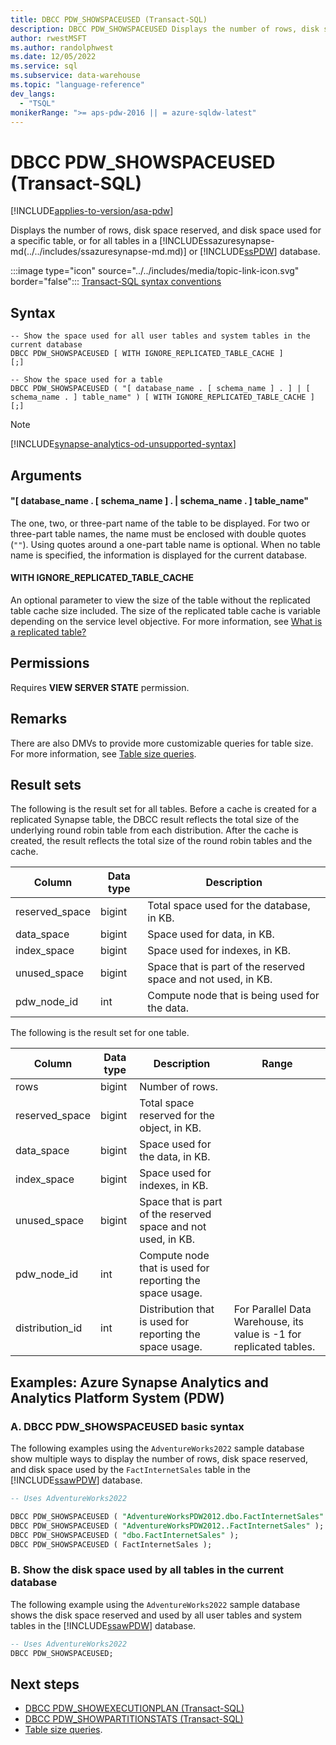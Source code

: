 ```yaml
---
title: DBCC PDW_SHOWSPACEUSED (Transact-SQL)
description: DBCC PDW_SHOWSPACEUSED Displays the number of rows, disk space reserved, and disk space used for a specific table, or for all tables in Azure Synapse Analytics or Analytics Platform System (PDW).
author: rwestMSFT
ms.author: randolphwest
ms.date: 12/05/2022
ms.service: sql
ms.subservice: data-warehouse
ms.topic: "language-reference"
dev_langs:
  - "TSQL"
monikerRange: ">= aps-pdw-2016 || = azure-sqldw-latest"
---
```


# DBCC PDW_SHOWSPACEUSED (Transact-SQL)

[!INCLUDE[applies-to-version/asa-pdw](../../includes/applies-to-version/asa-pdw.md)]

Displays the number of rows, disk space reserved, and disk space used for a specific table, or for all tables in a [!INCLUDEssazuresynapse-md(../../includes/ssazuresynapse-md.md)] or [!INCLUDE[ssPDW](../../includes/sspdw-md.md)] database.

:::image type="icon" source="../../includes/media/topic-link-icon.svg" border="false"::: [Transact-SQL syntax conventions](../../t-sql/language-elements/transact-sql-syntax-conventions-transact-sql.md)

## Syntax

```syntaxsql
-- Show the space used for all user tables and system tables in the current database
DBCC PDW_SHOWSPACEUSED [ WITH IGNORE_REPLICATED_TABLE_CACHE ]
[;]

-- Show the space used for a table
DBCC PDW_SHOWSPACEUSED ( "[ database_name . [ schema_name ] . ] | [ schema_name . ] table_name" ) [ WITH IGNORE_REPLICATED_TABLE_CACHE ]
[;]
```

> [!NOTE]  
> [!INCLUDE[synapse-analytics-od-unsupported-syntax](../../includes/synapse-analytics-od-unsupported-syntax.md)]

## Arguments

#### "[ database_name . [ schema_name ] . | schema_name . ] table_name"

The one, two, or three-part name of the table to be displayed. For two or three-part table names, the name must be enclosed with double quotes (`""`). Using quotes around a one-part table name is optional. When no table name is specified, the information is displayed for the current database.

#### WITH IGNORE_REPLICATED_TABLE_CACHE

An optional parameter to view the size of the table without the replicated table cache size included.  The size of the replicated table cache is variable depending on the service level objective.  For more information, see [What is a replicated table?](/azure/sql-data-warehouse/design-guidance-for-replicated-tables#what-is-a-replicated-table)

## Permissions

Requires **VIEW SERVER STATE** permission.

## Remarks

There are also DMVs to provide more customizable queries for table size. For more information, see [Table size queries](/azure/synapse-analytics/sql-data-warehouse/sql-data-warehouse-tables-overview#table-size-queries).

## Result sets

The following is the result set for all tables.  Before a cache is created for a replicated Synapse table, the DBCC result reflects the total size of the underlying round robin table from each distribution.  After the cache is created, the result reflects the total size of the round robin tables and the cache.

| Column | Data type | Description |
| --- | --- | --- |
| reserved_space | bigint | Total space used for the database, in KB. |
| data_space | bigint | Space used for data, in KB. |
| index_space | bigint | Space used for indexes, in KB. |
| unused_space | bigint | Space that is part of the reserved space and not used, in KB. |
| pdw_node_id | int | Compute node that is being used for the data. |

The following is the result set for one table.

| Column | Data type | Description | Range |
| --- | --- | --- | --- |
| rows | bigint | Number of rows. | |
| reserved_space | bigint | Total space reserved for the object, in KB. | |
| data_space | bigint | Space used for the data, in KB. | |
| index_space | bigint | Space used for indexes, in KB. | |
| unused_space | bigint | Space that is part of the reserved space and not used, in KB. | |
| pdw_node_id | int | Compute node that is used for reporting the space usage. | |
| distribution_id | int | Distribution that is used for reporting the space usage. | For Parallel Data Warehouse, its value is -1 for replicated tables. |

## Examples: Azure Synapse Analytics and Analytics Platform System (PDW)

### A. DBCC PDW_SHOWSPACEUSED basic syntax

The following examples using the `AdventureWorks2022` sample database show multiple ways to display the number of rows, disk space reserved, and disk space used by the `FactInternetSales` table in the [!INCLUDE[ssawPDW](../../includes/ssawpdw-md.md)] database.

```sql
-- Uses AdventureWorks2022

DBCC PDW_SHOWSPACEUSED ( "AdventureWorksPDW2012.dbo.FactInternetSales" );
DBCC PDW_SHOWSPACEUSED ( "AdventureWorksPDW2012..FactInternetSales" );
DBCC PDW_SHOWSPACEUSED ( "dbo.FactInternetSales" );
DBCC PDW_SHOWSPACEUSED ( FactInternetSales );
```

### B. Show the disk space used by all tables in the current database

 The following example using the `AdventureWorks2022` sample database shows the disk space reserved and used by all user tables and system tables in the [!INCLUDE[ssawPDW](../../includes/ssawpdw-md.md)] database.

```sql
-- Uses AdventureWorks2022  
DBCC PDW_SHOWSPACEUSED;
```

## Next steps

- [DBCC PDW_SHOWEXECUTIONPLAN (Transact-SQL)](dbcc-pdw-showexecutionplan-transact-sql.md)
- [DBCC PDW_SHOWPARTITIONSTATS (Transact-SQL)](dbcc-pdw-showpartitionstats-transact-sql.md)
- [Table size queries](/azure/synapse-analytics/sql-data-warehouse/sql-data-warehouse-tables-overview#table-size-queries).
